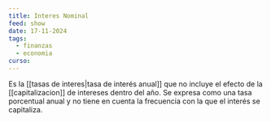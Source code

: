 ```yaml
---
title: Interes Nominal
feed: show
date: 17-11-2024
tags:
  - finanzas
  - economia
curso:
---
```

Es la [[tasas de interes|tasa de interés anual]] que no incluye el efecto de la [[capitalizacion]] de intereses dentro del año. Se expresa como una tasa porcentual anual y no tiene en cuenta la frecuencia con la que el interés se capitaliza.

